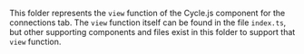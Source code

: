 This folder represents the `view` function of the Cycle.js component for the connections tab. The `view` function itself can be found in the file `index.ts`, but other supporting components and files exist in this folder to support that `view` function.

